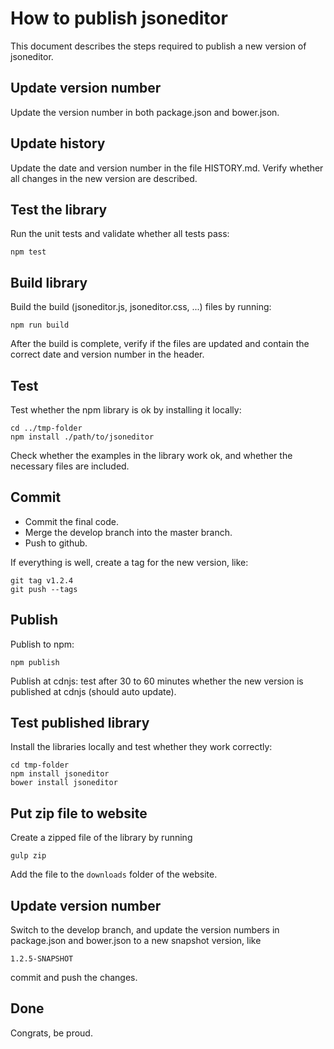 # How to publish jsoneditor

This document describes the steps required to publish a new version of jsoneditor.


## Update version number

Update the version number in both package.json and bower.json.


## Update history

Update the date and version number in the file HISTORY.md. Verify whether all
changes in the new version are described.


## Test the library

Run the unit tests and validate whether all tests pass:

    npm test


## Build library

Build the build (jsoneditor.js, jsoneditor.css, ...) files by running:

    npm run build

After the build is complete, verify if the files are updated and contain the
correct date and version number in the header.


## Test

Test whether the npm library is ok by installing it locally:

    cd ../tmp-folder
    npm install ./path/to/jsoneditor

Check whether the examples in the library work ok, and whether the necessary
files are included.


## Commit

- Commit the final code.
- Merge the develop branch into the master branch.
- Push to github.

If everything is well, create a tag for the new version, like:

    git tag v1.2.4
    git push --tags


## Publish

Publish to npm:

    npm publish

Publish at cdnjs: test after 30 to 60 minutes whether the new version is
published at cdnjs (should auto update).


## Test published library

Install the libraries locally and test whether they work correctly:

    cd tmp-folder
    npm install jsoneditor
    bower install jsoneditor


## Put zip file to website

Create a zipped file of the library by running

    gulp zip
    
Add the file to the `downloads` folder of the website.


## Update version number

Switch to the develop branch, and update the version numbers in package.json and
bower.json to a new snapshot version, like

    1.2.5-SNAPSHOT

commit and push the changes.


## Done

Congrats, be proud.

